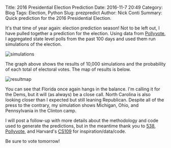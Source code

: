 Title: 2016 Presidential Election Prediction
Date: 2016-11-7 20:49
Category: Blog
Tags:  Election, Python
Slug: prezpredict
Author: Nick Conti
Summary: Quick prediction for the 2016 Presidential Election.


It's that time of year again: election prediction season! Not to be left out, I have pulled together a prediction for the election. Using data from [Pollyvote](www.pollyvote.com), I aggregated state level polls from the past 100 days and used them run simulations of the election. 

![simulations]({filename}/images/simulations.PNG)

The graph above shows the results of 10,000 simulations and the probability of each total of electoral votes. The map of results is below.

![resultmap]({filename}/images/map2.PNG)

You can see that Florida once again hangs in the balance. I'm calling it for the Dems, but it will (as always) be a close call. North Carolina is also looking closer than I expected but still leaning Republican. Despite all of the press to the contrary, my simulation shows Michigan, Ohio, and Pennsylvania in the Clinton camp.

I will post a follow-up with more details about the methodology and code used to generate the predictions, but in the meantime thank you to [538](http:/projects.fivethirtyeight.com/2016-election-forecast/), [Pollyvote](www.pollyvote.com), and Harvard's [CS109](http://cs109.github.io/2015/) for inspiration/data/code.

Be sure to vote tomorrow!

